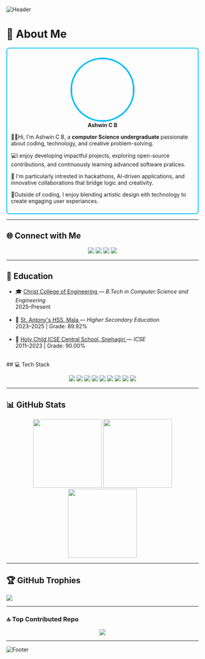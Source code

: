 
<!-- Header Banner -->
![Header](https://capsule-render.vercel.app/api?type=waving&color=00BFFF&height=200&section=header&fontColor=001F54&animation=twinkling)

# 💫 About Me
<div style="border: 2px solid #00BFFF; padding: 10px; border-radius: 8px;">

<p align="center">
  <img src="https://avatars.githubusercontent.com/ashwinbelgiofficial" width="160" style="border-radius:50%; border:4px solid #00BFFF;" /><br>
  <b>Ashwin C B</b><br>
</p>

👋🏻Hi, I'm Ashwin C B, a <b> computer Science  undergraduate </b> passionate about coding, technology, and creative problem-solving. <br>

</t>💻I enjoy developing impactful projects, exploring open-source contributions, and continuously learning advanced software pratices. <br>

</t>🚀 I'm particularly intrested in hackathons, AI-driven applications, and innovative collaborations that bridge logic and creativity.<br>

🎨Outside of coding, I enjoy blending artistic design eith technology to create engaging user experiances. <br>

</div>

---

## 🌐 Connect with Me
<p align="center">
  <a href="https://github.com/ashwinbelgiofficial"><img src="https://img.shields.io/badge/GitHub-100000?logo=github&logoColor=white" /></a>
  <a href="https://linkedin.com/in/ashwin-c-b-604239380"><img src="https://img.shields.io/badge/LinkedIn-%230077B5.svg?logo=linkedin&logoColor=white" /></a>
  <a href="mailto:ashwinbelgi.official@gmail.com"><img src="https://img.shields.io/badge/Email-D14836?logo=gmail&logoColor=white" /></a>
  <a href="https://discord.gg/3jqARjy3"><img src="https://img.shields.io/badge/Discord-%237289DA.svg?logo=discord&logoColor=white" /></a>
</p>

---

## 📖 Education
<p align="center">
  <ul>
    <li>
      🎓 <a href="https://cce.edu.in/" target="_blank" rel="noopener noreferrer">
        Christ College of Engineering
      </a> — <em>B.Tech in Computer Science and Engineering</em><br>
      <span>2025–Present</span>
    </li><br>
    <li>
      🏫 <a href="https://www.stantonyshssmala.com/" target="_blank" rel="noopener noreferrer">
        St. Antony's HSS, Mala
      </a> — <em>Higher Secondary Education</em><br>
      <span>2023–2025 | Grade: 89.92%</span>
    </li><br>
    <li>
      📘 <a href="https://holychildicsecentralschool.com/" target="_blank" rel="noopener noreferrer">
        Holy Child ICSE Central School, Snehagiri
      </a> — <em>ICSE</em><br>
      <span>2011–2023 | Grade: 90.00%</span>
    </li><br>
  </ul>
</section>

</p>
## 💻 Tech Stack
<p align="center">
  <img src="https://img.shields.io/badge/c++-%2300599C.svg?style=plastic&logo=c%2B%2B&logoColor=white" />
  <img src="https://img.shields.io/badge/html5-%23E34F26.svg?style=plastic&logo=html5&logoColor=white" />
  <img src="https://img.shields.io/badge/java-%23ED8B00.svg?style=plastic&logo=openjdk&logoColor=white" />
  <img src="https://img.shields.io/badge/mysql-4479A1.svg?style=plastic&logo=mysql&logoColor=white" />
  <img src="https://img.shields.io/badge/Canva-%2300C4CC.svg?style=plastic&logo=Canva&logoColor=white" />
  <img src="https://img.shields.io/badge/figma-%23F24E1E.svg?style=plastic&logo=figma&logoColor=white" />
  <img src="https://img.shields.io/badge/adobe%20photoshop-%2331A8FF.svg?style=plastic&logo=adobe%20photoshop&logoColor=white" />
  <img src="https://img.shields.io/badge/github-%23121011.svg?style=plastic&logo=github&logoColor=white" />
  <img src="https://img.shields.io/badge/epicgames-%23313131.svg?style=plastic&logo=epicgames&logoColor=white" />
</p>

---

## 📊 GitHub Stats
<p align="center">
  <img src="https://github-readme-stats.vercel.app/api?username=ashwinbelgiofficial&theme=dark&title_color=00BFFF&text_color=FFFFFF&icon_color=00BFFF&bg_color=001F54&hide_border=false&count_private=true" height="180px" />
  <img src="https://github-readme-streak-stats.herokuapp.com?user=ashwinbelgiofficial&theme=dark&ring=00BFFF&fire=00BFFF&currStreakLabel=00BFFF&background=001F54&border=0A192F" height="180px" />
  <img src="https://github-readme-stats.vercel.app/api/top-langs/?username=ashwinbelgiofficial&theme=dark&title_color=00BFFF&text_color=FFFFFF&bg_color=001F54&hide_border=false&layout=compact" height="180px" />
</p>

---

## 🏆 GitHub Trophies

  
 ![](https://github-profile-trophy.vercel.app/?username=ashwinbelgiofficial&theme=algolia&no-frame=true&margin-w=15&column=5)


</p>

---

### 🔝 Top Contributed Repo
<p align="center">
  <img src="https://github-contributor-stats.vercel.app/api?username=ashwinbelgiofficial&limit=5&theme=algolia&combine_all_yearly_contributions=true" />
</p>

---


<!-- Footer Banner -->
![Footer](https://capsule-render.vercel.app/api?type=waving&color=00BFFF&height=120&section=footer&fontColor=001F54&animation=twinkling)
